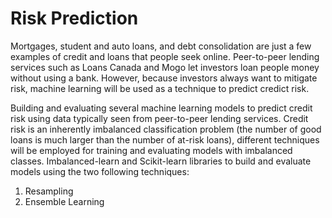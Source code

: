 # Risk Prediction

Mortgages, student and auto loans, and debt consolidation are just a few examples of credit and loans that people seek online. Peer-to-peer lending services such as Loans Canada and Mogo let investors loan people money without using a bank. However, because investors always want to mitigate risk, machine learning will be used as a technique to predict credict risk.

Building and evaluating several machine learning models to predict credit risk using data typically seen from peer-to-peer lending services. Credit risk is an inherently imbalanced classification problem (the number of good loans is much larger than the number of at-risk loans), different techniques will be employed for training and evaluating models with imbalanced classes. Imbalanced-learn and Scikit-learn libraries to build and evaluate models using the two following techniques:

1. Resampling
2. Ensemble Learning